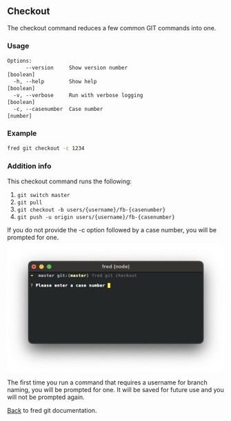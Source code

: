 ## Checkout

The checkout command reduces a few common GIT commands into one.  


### Usage

```
Options:
      --version     Show version number                                [boolean]
  -h, --help        Show help                                          [boolean]
  -v, --verbose     Run with verbose logging                           [boolean]
  -c, --casenumber  Case number                                         [number]
```

### Example

```sh
fred git checkout -c 1234
```

### Addition info

This checkout command runs the following:

1. `git switch master`
2. `git pull`
3. `git checkout -b users/{username}/fb-{casenumber}`
4. `git push -u origin users/{username}/fb-{casenumber}`

If you do not provide the -c option followed by a case number, you will be prompted for one.

![checkout](./checkout-prompt.png)

The first time you run a command that requires a username for branch naming, you will be prompted for one.  It will be saved for future use and you will not be prompted again.

[Back](../README.md) to fred git documentation. 